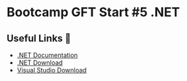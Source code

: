 # Bootcamp GFT Start #5 .NET

## Useful Links :link:
- [.NET Documentation](https://docs.microsoft.com/en-us/dotnet/)
- [.NET Download](https://dotnet.microsoft.com/en-us/download/)
- [Visual Studio Download](https://visualstudio.microsoft.com/en-us/downloads/)